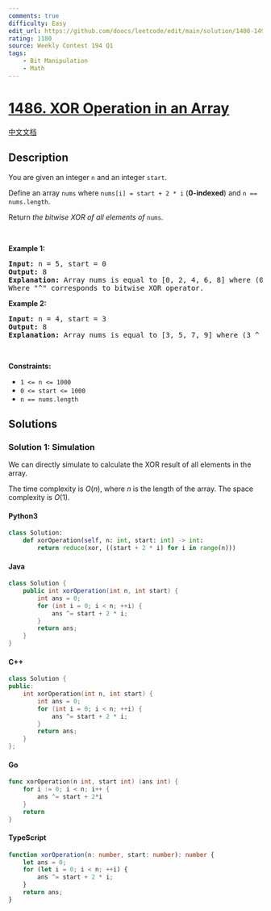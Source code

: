 ```yaml
---
comments: true
difficulty: Easy
edit_url: https://github.com/doocs/leetcode/edit/main/solution/1400-1499/1486.XOR%20Operation%20in%20an%20Array/README_EN.md
rating: 1180
source: Weekly Contest 194 Q1
tags:
    - Bit Manipulation
    - Math
---
```


<!-- problem:start -->

# [1486. XOR Operation in an Array](https://leetcode.com/problems/xor-operation-in-an-array)

[中文文档](/solution/1400-1499/1486.XOR%20Operation%20in%20an%20Array/README.md)

## Description

<!-- description:start -->

<p>You are given an integer <code>n</code> and an integer <code>start</code>.</p>

<p>Define an array <code>nums</code> where <code>nums[i] = start + 2 * i</code> (<strong>0-indexed</strong>) and <code>n == nums.length</code>.</p>

<p>Return <em>the bitwise XOR of all elements of</em> <code>nums</code>.</p>

<p>&nbsp;</p>
<p><strong class="example">Example 1:</strong></p>

<pre>
<strong>Input:</strong> n = 5, start = 0
<strong>Output:</strong> 8
<strong>Explanation:</strong> Array nums is equal to [0, 2, 4, 6, 8] where (0 ^ 2 ^ 4 ^ 6 ^ 8) = 8.
Where &quot;^&quot; corresponds to bitwise XOR operator.
</pre>

<p><strong class="example">Example 2:</strong></p>

<pre>
<strong>Input:</strong> n = 4, start = 3
<strong>Output:</strong> 8
<strong>Explanation:</strong> Array nums is equal to [3, 5, 7, 9] where (3 ^ 5 ^ 7 ^ 9) = 8.
</pre>

<p>&nbsp;</p>
<p><strong>Constraints:</strong></p>

<ul>
	<li><code>1 &lt;= n &lt;= 1000</code></li>
	<li><code>0 &lt;= start &lt;= 1000</code></li>
	<li><code>n == nums.length</code></li>
</ul>

<!-- description:end -->

## Solutions

<!-- solution:start -->

### Solution 1: Simulation

We can directly simulate to calculate the XOR result of all elements in the array.

The time complexity is $O(n)$, where $n$ is the length of the array. The space complexity is $O(1)$.

<!-- tabs:start -->

#### Python3

```python
class Solution:
    def xorOperation(self, n: int, start: int) -> int:
        return reduce(xor, ((start + 2 * i) for i in range(n)))
```

#### Java

```java
class Solution {
    public int xorOperation(int n, int start) {
        int ans = 0;
        for (int i = 0; i < n; ++i) {
            ans ^= start + 2 * i;
        }
        return ans;
    }
}
```

#### C++

```cpp
class Solution {
public:
    int xorOperation(int n, int start) {
        int ans = 0;
        for (int i = 0; i < n; ++i) {
            ans ^= start + 2 * i;
        }
        return ans;
    }
};
```

#### Go

```go
func xorOperation(n int, start int) (ans int) {
	for i := 0; i < n; i++ {
		ans ^= start + 2*i
	}
	return
}
```

#### TypeScript

```ts
function xorOperation(n: number, start: number): number {
    let ans = 0;
    for (let i = 0; i < n; ++i) {
        ans ^= start + 2 * i;
    }
    return ans;
}
```

<!-- tabs:end -->

<!-- solution:end -->

<!-- problem:end -->
